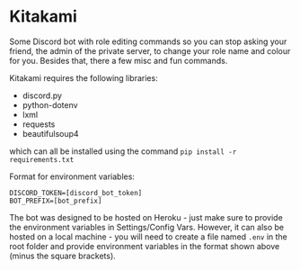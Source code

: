 # Kitakami

Some Discord bot with role editing commands so you can stop asking your friend, the admin of the private server, to change your role name and colour for you. Besides that, there a few misc and fun commands.

Kitakami requires the following libraries:
- discord.py
- python-dotenv
- lxml
- requests
- beautifulsoup4

which can all be installed using the command `pip install -r requirements.txt`

Format for environment variables:
```
DISCORD_TOKEN=[discord_bot_token]
BOT_PREFIX=[bot_prefix]
```

The bot was designed to be hosted on Heroku - just make sure to provide the environment variables in Settings/Config Vars. However, it can also be hosted on a local machine - you will need to create a file named `.env` in the root folder and provide environment variables in the format shown above (minus the square brackets).
